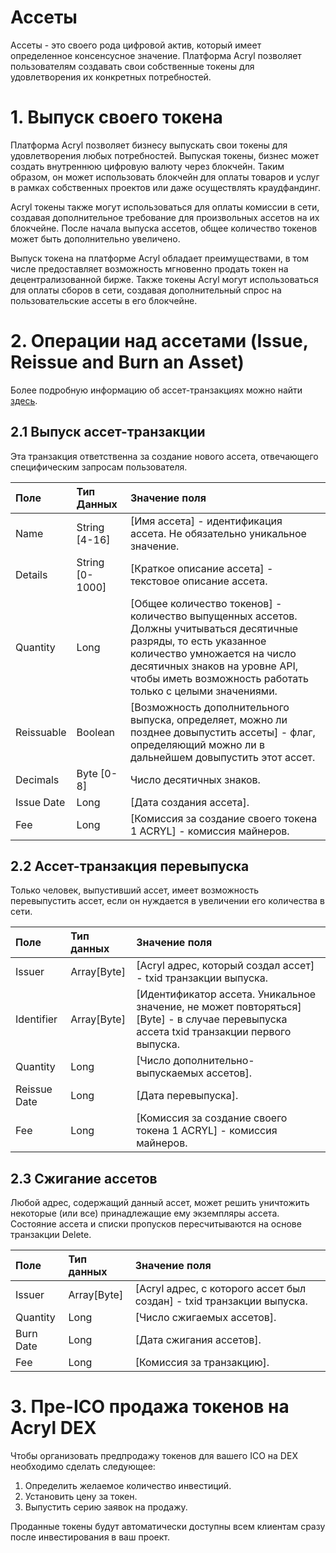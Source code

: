 # Ассеты

Ассеты - это своего рода цифровой актив, который имеет определенное консенсусное значение. Платформа Acryl позволяет пользователям
создавать свои собственные токены для удовлетворения их конкретных потребностей.

# 1. Выпуск своего токена 

Платформа Acryl позволяет бизнесу выпускать свои токены для удовлетворения любых потребностей. Выпуская токены, бизнес может
создать внутреннюю цифровую валюту через блокчейн. Таким образом, он может использовать блокчейн для оплаты товаров и услуг
в рамках собственных проектов или даже осуществлять краудфандинг.

Acryl токены также могут использоваться для оплаты комиссии в сети, создавая дополнительное требование для произвольных ассетов на их блокчейне. После начала выпуска ассетов, общее количество токенов может быть дополнительно увеличено.

Выпуск токена на платформе Acryl обладает преимуществами, в том числе предоставляет возможность мгновенно продать токен на
децентрализованной бирже. Также токены Acryl могут использоваться для оплаты сборов в сети, создавая дополнительный спрос
на пользовательские ассеты в его блокчейне.

# 2. Операции над ассетами \(Issue, Reissue and Burn an Asset\) 

Более подробную информацию об ассет-транзакциях можно найти [здесь](/development-and-api/node-api/asset-transactions.md).

## 2.1 Выпуск ассет-транзакции 

Эта транзакция ответственна за создание нового ассета, отвечающего специфическим запросам пользователя.

| Поле | Тип Данных |Значение поля |
| :--- |:--- |:--- |
| Name | String \[4-16\] |\[Имя ассета\]  - идентификация ассета. Не обязательно уникальное значение. |
| Details | String \[0-1000\] |\[Краткое описание ассета\] - текстовое описание ассета. |
| Quantity | Long |\[Общее количество токенов\] - количество выпущенных ассетов. Должны учитываться десятичные разряды, то есть указанное количество умножается на число десятичных знаков на уровне API, чтобы иметь возможность работать только с целыми значениями.  |
| Reissuable  |Boolean |\[Возможность дополнительного выпуска, определяет, можно ли позднее довыпустить ассеты\] - флаг, определяющий можно ли в дальнейшем довыпустить этот ассет. |
| Decimals |Byte \[0-8\] | Число десятичных знаков. |
| Issue Date |Long |\[Дата создания ассета\]. |
| Fee | Long |\[Комиссия за создание своего токена 1 ACRYL\] - комиссия майнеров. |

## 2.2 Ассет-транзакция перевыпуска 

Только человек, выпустивший ассет, имеет возможность перевыпустить ассет, если он нуждается в увеличении его количества в сети.

| Поле | Тип данных |Значение поля |
| :--- | :--- | :--- |
| Issuer | Array\[Byte\] |\[Acryl адрес, который создал ассет\] - txid транзакции выпуска. |
| Identifier | Array\[Byte\] |\[Идентификатор ассета. Уникальное значение, не может повторяться\] \[Byte\] - в случае перевыпуска ассета txid транзакции первого выпуска. |
| Quantity | Long |\[Число дополнительно-выпускаемых ассетов\].  |
| Reissue Date | Long |\[Дата перевыпуска\]. |
| Fee | Long |\[Комиссия за создание своего токена 1 ACRYL\]  - комиссия майнеров. |

## 2.3 Сжигание ассетов 

Любой адрес, содержащий данный ассет, может решить уничтожить некоторые \(или все\) принадлежащие ему экземпляры ассета. Состояние ассета и списки пропусков пересчитываются на основе транзакции Delete.

| Поле | Тип данных|Значение поля |
| :--- |:--- | :--- |
| Issuer | Array\[Byte\] |\[Acryl адрес, с которого ассет был создан\] - txid транзакции выпуска. |
| Quantity | Long |\[Число сжигаемых ассетов\]. |
| Burn Date | Long|\[Дата сжигания ассетов\]. |
| Fee | Long |\[Комиссия за транзакцию\]. |

# 3. Пре-ICO продажа токенов на Acryl DEX 

Чтобы организовать предпродажу токенов для вашего ICO на DEX необходимо сделать следующее:

1. Определить желаемое количество инвестиций. 
2. Установить цену за токен.
3. Выпустить серию заявок на продажу.

Проданные токены будут автоматически доступны всем клиентам сразу после инвестирования в ваш проект.
